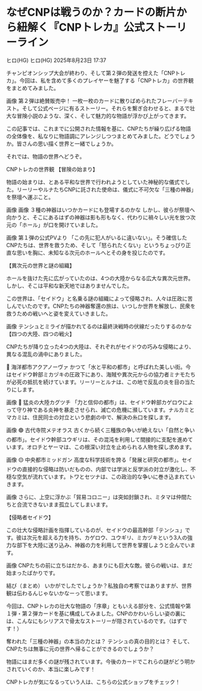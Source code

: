 # なぜCNPは戦うのか？カードの断片から紐解く『CNPトレカ』公式ストーリーライン

ヒロ(HG)
ヒロ(HG)
2025年8月23日 17:37

チャンピオンシップ大会が終わり、そして第２弾の発送を控えた「CNPトレカ」。今回は、私を含めて多くのプレイヤーを魅了する「CNPトレカ」の世界観をまとめてみました。

画像
第２弾は絶賛販売中！
一枚一枚のカードに散りばめられたフレーバーテキスト。そして公式ページに有るストーリー。それらを繋ぎ合わせると、まるで壮大な冒険小説のような、深く、そして魅力的な物語が浮かび上がってきます。

この記事では、これまでに公開された情報を基に、CNPたちが繰り広げる物語の全体像を、私なりに物語調にアレンジしつつまとめてみました。どうでしょうか。皆さんの思い描く世界と一緒でしょうか。

それでは、物語の世界へどうぞ。

CNPトレカの世界観
【冒険の始まり】

物語の始まりは、とある平和な世界で行われようとしていた神秘的な儀式でした。リーリーやルナたちCNPに託された使命は、儀式に不可欠な「三種の神器」を祭壇へ運ぶこと。

画像
画像
３種の神器はいつかカードにも登場するのかな
しかし、彼らが祭壇へ向かうと、そこにあるはずの神器は影も形もなく、代わりに禍々しい光を放つ次元の「ホール」が口を開けていました。

画像
第１弾の公式PVより
「この先に犯人がいるに違いない」。そう確信したCNPたちは、世界を救うため、そして「怒られたくない」というちょっぴり正直な思いを胸に、未知なる次元のホールへとその身を投じたのです。

【異次元の世界と謎の組織】

ホールを抜けた先に広がっていたのは、4つの大陸からなる広大な異次元世界。しかし、そこは平和な新天地ではありませんでした。

この世界は、「セイドウ」と名乗る謎の組織によって侵略され、人々は圧政に苦しんでいたのです。CNPたちの神器奪還の旅は、いつしか世界を解放し、民衆を救うための戦いへと姿を変えていきました。

画像
テンシュとミライが描かれてるのは最終決戦時の伏線だったりするのかな
【四つの大陸、四つの戦火】

CNPたちが降り立った4つの大陸は、それぞれがセイドウの巧みな侵略により、異なる混乱の渦中にありました。

🔵 海洋都市アクアノーヴァ かつて「水と平和の都市」と呼ばれた美しい街。今はセイドウ幹部ミカヅキの圧政下にあり、海賊や異次元からの協力者ミナモたちが必死の抵抗を続けています。リーリーとルナは、この地で反乱の炎を目の当たりにします。

画像
🔴 猛炎の大陸カグツチ 「力と信仰の都市」は、セイドウ幹部カゲロウによって守り神である炎神を暴走させられ、滅亡の危機に瀕しています。ナルカミとマカミは、住民同士の対立という悲劇の中で、解決の糸口を探します。

画像
🟢 古代寺院メテオラス 古くから続く三種族の争いが絶えない「自然と争いの都市」。セイドウ幹部ユウギリは、その混沌を利用して間接的に支配を進めています。オロチとヤーマは、この根深い対立を止められる人物を探し求めます。

画像
🟡 中央都市ミッドガン 高度な科学技術を誇る「発展と研究の都市」。セイドウの直接的な侵略は防いだものの、内部では学派と反学派の対立が激化し、不穏な空気が流れています。トワとセツナは、この政治的な争いに巻き込まれていきます。

画像
さらに、上空に浮かぶ「貿易コロニー」は突如封鎖され、ミタマは仲間たちと合流できないまま孤立してしまいます。

【侵略者セイドウ】

この壮大な侵略計画を指揮しているのが、セイドウの最高幹部「テンシュ」です。彼は次元を超える力を持ち、カゲロウ、ユウギリ、ミカヅキという3人の強力な部下を大陸に送り込み、神器の力を利用して世界を掌握しようと企んでいます。

画像
CNPたちの前に立ちはだかる、あまりにも巨大な敵。彼らの戦いは、まだ始まったばかりです。

結び（まとめ）
いかがでしたでしょうか？私独自の考察ではありますが、世界観は伝わるんじゃないかなーって思います。

今回は、CNPトレカの壮大な物語の「序章」ともいえる部分を、公式情報や第１弾・第２弾カードを基に構成してみました。CNPのかわいらしい姿の裏には、こんなにもシリアスで骨太なストーリーが隠されているのです。（はずです！）

奪われた「三種の神器」の本当の力とは？ テンシュの真の目的とは？ そして、CNPたちは無事に元の世界へ帰ることができるのでしょうか？

物語にはまだ多くの謎が残されています。今後のカードでこれらの謎がどう明かされていくのか、本当に楽しみです！

CNPトレカが気になるっていう人は、こちらの公式ショップをチェック！

